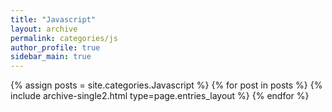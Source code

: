 ```yaml
---
title: "Javascript"
layout: archive
permalink: categories/js
author_profile: true
sidebar_main: true
---
```



{% assign posts = site.categories.Javascript %}
{% for post in posts %} {% include archive-single2.html type=page.entries_layout %} {% endfor %}
